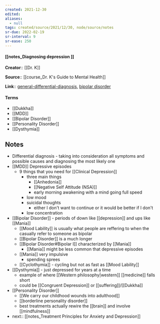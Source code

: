 ```yaml
---
created: 2021-12-30 
edited: 
aliases:
  - null
tags: created/source/2021/12/30, node/source/notes
sr-due: 2022-02-19
sr-interval: 9
sr-ease: 250
---
```


#### [[notes_Diagnosing depression ]]
**Creator**:: [[Dr. K]]
 
**Source**:: [[course_Dr. K's Guide to Mental Health]]

**Link**:: [general-differential-diagnosis](https://coaching.healthygamer.gg/guide/lessons/general-differential-diagnosis), [bipolar disorder](https://coaching.healthygamer.gg/guide/lessons/bipolar-disorder)

#### Terms
- [[Dukkha]]
- [[MDD]]
- [[Bipolar Disorder]]
- [[Personality Disorder]]
- [[Dysthymia]]

## Notes
- Differential diagnosis - taking into consideration all symptoms and possible causes and diagnosing the most likely one
- [[MDD]]  Depressive episodes
	- 9 things that you need for [[Clinical Depression]]
		- three main things
			- [[Anhedonia]]
			- [[Negative Self Attitude (NSA)]]
			- early morning awakening with a mind going full speed
		- low mood
		- suicidal thoughts
			- either I don't want to continue or it would be better if I don't
		- low concentration
- [[Bipolar Disorder]] - periods of down like [[depression]] and ups like [[Mania]]
	- [[Mood Lability]] is usually what people are reffering to when the casually refer to someone as bipolar
	- [[Bipolar Disorder]] is a much longer 
	- [[Bipolar Disorder#Bipolar I]] characterized by [[Mania]]
		- [[Mania]] might be less common that depressive episodes
	- [[Mania]] very impulsive
		- spending sprees
	- [[Cyclothymia]] - cycling but not as fast as [[Mood Lability]]
- [[Dysthymia]] - just depressed for years at a time
	- example of where [[Western philosophy|western]] [[medicine]] falls short
	- could be [[Congruent Depression]] or [[suffering]]/[[Dukkha]]
- [[Personality Disorder]] 
	- [[We carry our childhood wounds into adulthood]]
	- [[borderline personality disorder]]
	- best treatments actually rewire the [[brain]] and involve [[mindfulness]]
- next:: [[notes_Treatment Principles for Anxiety and Depression]]